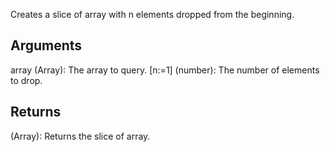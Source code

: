 Creates a slice of array with n elements dropped from the beginning.


## Arguments

array (Array): The array to query.
[n:=1] (number): The number of elements to drop.


## Returns

(Array): Returns the slice of array.
